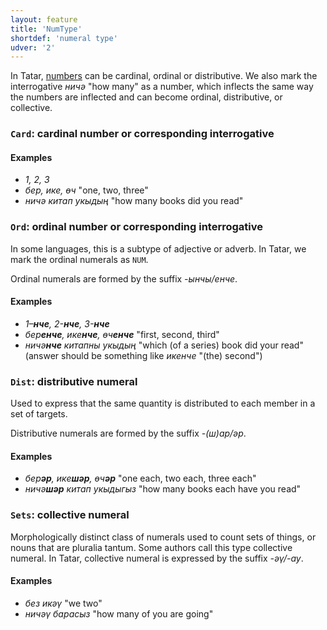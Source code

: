```yaml
---
layout: feature
title: 'NumType'
shortdef: 'numeral type'
udver: '2'
---
```


In Tatar, [numbers](tt-pos/NUM) can be cardinal, ordinal or distributive.
We also mark the interrogative _ничә_ "how many" as a number,
which inflects the same way the numbers are inflected and can become ordinal, distributive, or collective.

### <a name="Card">`Card`</a>: cardinal number or corresponding interrogative

#### Examples

* _1, 2, 3_
* _бер, ике, өч_  "one, two, three"
* _ничә китап укыдың_ "how many books did you read"

### <a name="Ord">`Ord`</a>: ordinal number or corresponding interrogative

In some languages, this is a subtype of adjective or adverb.
In Tatar, we mark the ordinal numerals as `NUM`.

Ordinal numerals are formed by the suffix _-ынчы/енче_.

#### Examples

* _1–<b>нче</b>, 2-<b>нче</b>, 3-<b>нче</b>_
* _бер<b>енче</b>, ике<b>нче</b>, өч<b>енче</b>_  "first, second, third"
* _ничә<b>нче</b> китапны укыдың_ "which (of a series) book did your read" (answer should be something like _икенче_ "(the) second")

### <a name="Dist">`Dist`</a>: distributive numeral

Used to express that the same quantity is distributed to each member in a set of targets.

Distributive numerals are formed by the suffix _-(ш)ар/әр_.

#### Examples

* _бер<b>әр</b>, ике<b>шәр</b>, өч<b>әр</b>_  "one each, two each, three each"
* _ничә<b>шәр</b> китап укыдыгыз_ "how many books each have you read"

### <a name="Sets">`Sets`</a>: collective numeral

Morphologically distinct class of numerals used to count sets of things, or nouns that are pluralia tantum. Some authors call this type collective numeral.
In Tatar, collective numeral is expressed by the suffix _-әү/-ау_.

#### Examples

* _без икәү_ "we two"
* _ничәү барасыз_ "how many of you are going"
<!-- Interlanguage links updated Po 6. listopadu 2023, 21:41:57 CET -->
